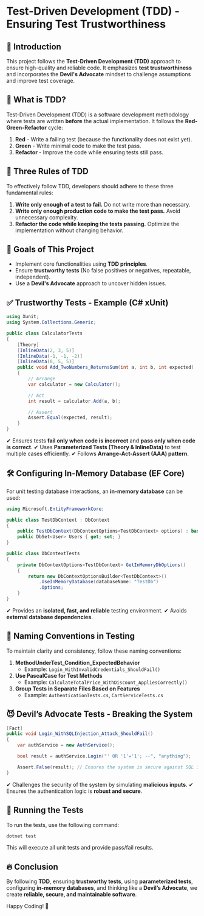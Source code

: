 # Test-Driven Development (TDD) - Ensuring Test Trustworthiness

## 📌 Introduction
This project follows the **Test-Driven Development (TDD)** approach to ensure high-quality and reliable code. It emphasizes **test trustworthiness** and incorporates the **Devil's Advocate** mindset to challenge assumptions and improve test coverage.

## 📖 What is TDD?
Test-Driven Development (TDD) is a software development methodology where tests are written **before** the actual implementation. It follows the **Red-Green-Refactor** cycle:
1. **Red** - Write a failing test (because the functionality does not exist yet).
2. **Green** - Write minimal code to make the test pass.
3. **Refactor** - Improve the code while ensuring tests still pass.

## 📜 Three Rules of TDD
To effectively follow TDD, developers should adhere to these three fundamental rules:
1. **Write only enough of a test to fail.** Do not write more than necessary.
2. **Write only enough production code to make the test pass.** Avoid unnecessary complexity.
3. **Refactor the code while keeping the tests passing.** Optimize the implementation without changing behavior.

## 🎯 Goals of This Project
- Implement core functionalities using **TDD principles**.
- Ensure **trustworthy tests** (No false positives or negatives, repeatable, independent).
- Use a **Devil's Advocate** approach to uncover hidden issues.

## ✅ Trustworthy Tests - Example (C# xUnit)
```csharp
using Xunit;
using System.Collections.Generic;

public class CalculatorTests
{
    [Theory]
    [InlineData(2, 3, 5)]
    [InlineData(-1, -1, -2)]
    [InlineData(0, 5, 5)]
    public void Add_TwoNumbers_ReturnsSum(int a, int b, int expected)
    {
        // Arrange
        var calculator = new Calculator();

        // Act
        int result = calculator.Add(a, b);

        // Assert
        Assert.Equal(expected, result);
    }
}
```
✔ Ensures tests **fail only when code is incorrect** and **pass only when code is correct**.
✔ Uses **Parameterized Tests (Theory & InlineData)** to test multiple cases efficiently.
✔ Follows **Arrange-Act-Assert (AAA) pattern**.

## 🛠 Configuring In-Memory Database (EF Core)
For unit testing database interactions, an **in-memory database** can be used:

```csharp
using Microsoft.EntityFrameworkCore;

public class TestDbContext : DbContext
{
    public TestDbContext(DbContextOptions<TestDbContext> options) : base(options) { }
    public DbSet<User> Users { get; set; }
}

public class DbContextTests
{
    private DbContextOptions<TestDbContext> GetInMemoryDbOptions()
    {
        return new DbContextOptionsBuilder<TestDbContext>()
            .UseInMemoryDatabase(databaseName: "TestDb")
            .Options;
    }
}
```
✔ Provides an **isolated, fast, and reliable** testing environment.
✔ Avoids **external database dependencies**.

## 📝 Naming Conventions in Testing
To maintain clarity and consistency, follow these naming conventions:
1. **MethodUnderTest_Condition_ExpectedBehavior**
   - Example: `Login_WithInvalidCredentials_ShouldFail()`
2. **Use PascalCase for Test Methods**
   - Example: `CalculateTotalPrice_WithDiscount_AppliesCorrectly()`
3. **Group Tests in Separate Files Based on Features**
   - Example: `AuthenticationTests.cs`, `CartServiceTests.cs`

## 😈 Devil’s Advocate Tests - Breaking the System
```csharp
[Fact]
public void Login_WithSQLInjection_Attack_ShouldFail()
{
    var authService = new AuthService();

    bool result = authService.Login("' OR '1'='1'; --", "anything");

    Assert.False(result); // Ensures the system is secure against SQL injection
}
```
✔ Challenges the security of the system by simulating **malicious inputs**.
✔ Ensures the authentication logic is **robust and secure**.

## 🚀 Running the Tests
To run the tests, use the following command:
```sh
dotnet test
```
This will execute all unit tests and provide pass/fail results.

## 🔥 Conclusion
By following **TDD**, ensuring **trustworthy tests**, using **parameterized tests**, configuring **in-memory databases**, and thinking like a **Devil’s Advocate**, we create **reliable, secure, and maintainable software**.

Happy Coding! 🚀

